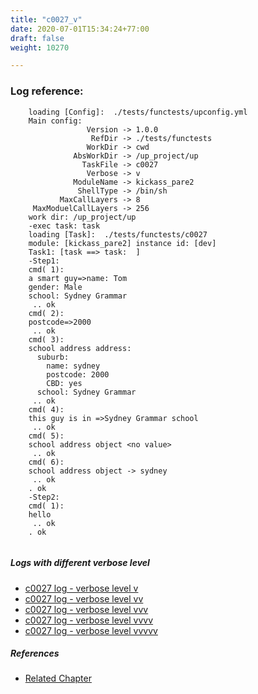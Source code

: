 ```yaml
---
title: "c0027_v"
date: 2020-07-01T15:34:24+77:00
draft: false
weight: 10270

---
```


### Log reference: <no value>

```
    loading [Config]:  ./tests/functests/upconfig.yml
    Main config:
                 Version -> 1.0.0
                  RefDir -> ./tests/functests
                 WorkDir -> cwd
              AbsWorkDir -> /up_project/up
                TaskFile -> c0027
                 Verbose -> v
              ModuleName -> kickass_pare2
               ShellType -> /bin/sh
           MaxCallLayers -> 8
     MaxModuelCallLayers -> 256
    work dir: /up_project/up
    -exec task: task
    loading [Task]:  ./tests/functests/c0027
    module: [kickass_pare2] instance id: [dev]
    Task1: [task ==> task:  ]
    -Step1:
    cmd( 1):
    a smart guy=>name: Tom
    gender: Male
    school: Sydney Grammar
     .. ok
    cmd( 2):
    postcode=>2000
     .. ok
    cmd( 3):
    school address address:
      suburb:
        name: sydney
        postcode: 2000
        CBD: yes
      school: Sydney Grammar
     .. ok
    cmd( 4):
    this guy is in =>Sydney Grammar school
     .. ok
    cmd( 5):
    school address object <no value>
     .. ok
    cmd( 6):
    school address object -> sydney
     .. ok
    . ok
    -Step2:
    cmd( 1):
    hello
     .. ok
    . ok
    
```

##### Logs with different verbose level
* [c0027 log - verbose level v](../../logs/c0027_v)
* [c0027 log - verbose level vv](../../logs/c0027_vv)
* [c0027 log - verbose level vvv](../../logs/c0027_vvv)
* [c0027 log - verbose level vvvv](../../logs/c0027_vvvv)
* [c0027 log - verbose level vvvvv](../../logs/c0027_vvvvv)

##### References
* [Related Chapter](../../dvars/c0027)
